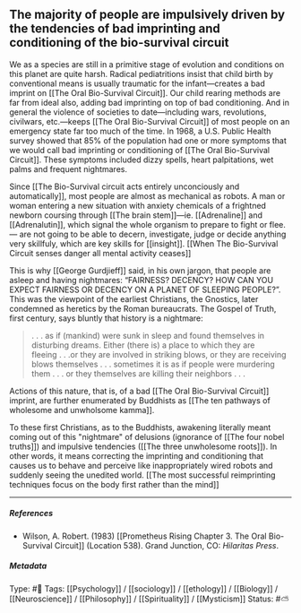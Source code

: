## The majority of people are impulsively driven by the tendencies of bad imprinting and conditioning of the bio-survival circuit #

We as a species are still in a primitive stage of evolution and conditions on this planet are quite harsh. Radical pediatritions insist that child birth by conventional means is usually traumatic for the infant—creates a bad imprint on [[The Oral Bio-Survival Circuit]]. Our child rearing methods are far from ideal also, adding bad imprinting on top of bad conditioning. And in general the violence of societies to date—including wars, revolutions, civilwars, etc.—keeps [[The Oral Bio-Survival Circuit]] of most people on an emergency state far too much of the time. In 1968, a U.S. Public Health survey showed that 85% of the population had one or more symptoms that we would call bad imprinting or conditioning of [[The Oral Bio-Survival Circuit]]. These symptoms included dizzy spells, heart palpitations, wet palms and frequent nightmares.

Since [[The Bio-Survival circuit acts entirely unconciously and automatically]], most people are almost as mechanical as robots. A man or woman entering a new situation with anxiety chemicals of a frightned newborn coursing through [[The brain stem]]—ie. [[Adrenaline]] and [[Adrenalutin]], which signal the whole organism to prepare to fight or flee.— are not going to be able to decern, investigate, judge or decide anything very skillfuly, which are key skills for [[insight]]. [[When The Bio-Survival Circuit senses danger all mental activity ceases]]

This is why [[George Gurdjieff]] said, in his own jargon, that people are asleep and having nightmares: “FAIRNESS? DECENCY? HOW CAN YOU EXPECT FAIRNESS OR DECENCY ON A PLANET OF SLEEPING PEOPLE?”. This was the viewpoint of the earliest Christians, the Gnostics, later condemned as heretics by the Roman bureaucrats. The Gospel of Truth, first century, says bluntly that history is a nightmare:

> . . . as if (mankind) were sunk in sleep and found themselves in disturbing dreams. Either (there is) a place to which they are fleeing . . .or they are involved in striking blows, or they are receiving blows themselves . . . sometimes it is as if people were murdering them . . . or they themselves are killing their neighbors . . . 

Actions of this nature, that is, of a bad [[The Oral Bio-Survival Circuit]] imprint, are further enumerated by Buddhists as [[The ten pathways of wholesome and unwholsome kamma]].

To these first Christians, as to the Buddhists, awakening literally meant coming out of this "nightmare" of delusions (ignorance of [[The four nobel truths]]) and impulsive tendencies ([[The three unwholesome roots]]). In other words, it means correcting the imprinting and conditioning that causes us to behave and perceive like inappropriately wired robots and suddenly seeing the unedited world. [[The most successful reimprinting techniques focus on the body first rather than the mind]]

___

##### References

- Wilson, A. Robert. (1983) [[Prometheus Rising Chapter 3. The Oral Bio-Survival Circuit]] (Location 538). Grand Junction, CO: _Hilaritas Press_.

##### Metadata

Type: #🔴 
Tags: [[Psychology]] / [[sociology]] / [[ethology]] / [[Biology]] / [[Neuroscience]] / [[Philosophy]] / [[Spirituality]] / [[Mysticism]] 
Status: #⛅️ 